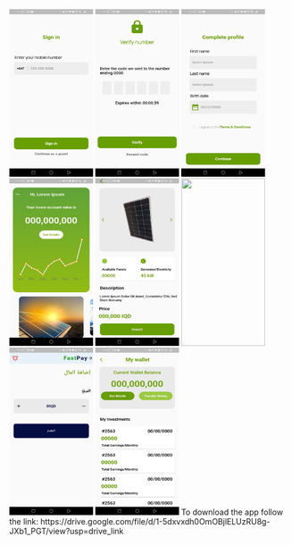 
<img src="https://github.com/efwergethryh/TSC/blob/main/screenshots/1.jpg" width="150" height="300">
<img src="https://github.com/efwergethryh/TSC/blob/main/screenshots/2.jpg" width="150" height="300">
<img src="https://github.com/efwergethryh/TSC/blob/main/screenshots/3.jpg" width="150" height="300">
<img src="https://github.com/efwergethryh/TSC/blob/main/screenshots/4.jpg" width="150" height="300">
<img src="https://github.com/efwergethryh/TSC/blob/main/screenshots/5.jpg" width="150" height="300">
<img src="https://github.com/efwergethryh/TSC/blob/main/screenshots/choose_source.jpg" width="150" height="300">
<img src="https://github.com/efwergethryh/TSC/blob/main/screenshots/pay_amount.jpg" width="150" height="300">
<img src="https://github.com/efwergethryh/TSC/blob/main/screenshots/transfer_money.jpg" width="150" height="300">
To download the app follow the link:
https://drive.google.com/file/d/1-5dxvxdh0OmOBjlELUzRU8g-JXb1_PGT/view?usp=drive_link
